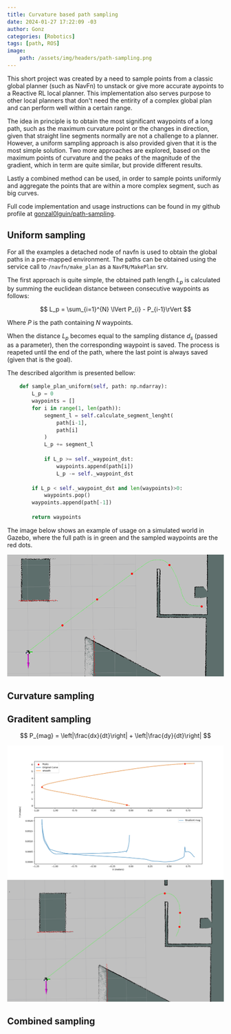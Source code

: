 ```yaml
---
title: Curvature based path sampling
date: 2024-01-27 17:22:09 -03
author: Gonz
categories: [Robotics]
tags: [path, ROS]
image:
    path: /assets/img/headers/path-sampling.png
---
```


This short project was created by a need to sample points from a classic global planner (such as NavFn) to unstack or give more accurate aypoints to a Reactive RL local planner. This implementation also serves purpose to other local planners that don't need the entirity of a complex global plan and can perform well within a certain range.

The idea in principle is to obtain the most significant waypoints of a long path, such as the maximum curvature point or the changes in direction, given that straight line segments normally are not a challenge to a planner. However, a uniform sampling approach is also provided given that it is the most simple solution. Two more approaches are explored, based on the maximum points of curvature and the peaks of the magnitude of the gradient, which in term are quite similar, but provide different results.

Lastly a combined method can be used, in order to sample points uniformly and aggregate the points that are within a more complex segment, such as big curves.


Full code implementation and usage instructions can be found in my github profile at [gonzal0lguin/path-sampling](https://github.com/gonzal0lguin/path-sampling).

## Uniform sampling

For all the examples a detached node of navfn is used to obtain the global paths in a pre-mapped environment. The paths can be obtained using the service call to `/navfn/make_plan` as a `NavFN/MakePlan` srv.

The first approach is quite simple, the obtained path length $L_p$ is calculated by summing the euclidean distance between consecutive waypoints as follows:

$$
L_p = \sum_{i=1}^{N} \lVert P_{i} - P_{i-1}\rVert
$$

Where $P$ is the path containing $N$ waypoints.


When the distance $L_p$ becomes equal to the sampling distance $d_s$ (passed as a parameter), then the corresponding waypoint is saved. The process is reapeted until the end of the path, where the last point is always saved (given that is the goal).

The described algorithm is presented bellow:

```python
    def sample_plan_uniform(self, path: np.ndarray):
        L_p = 0
        waypoints = []
        for i in range(1, len(path)):
            segment_l = self.calculate_segment_lenght(
                path[i-1],
                path[i]
            ) 
            L_p += segment_l
            
            if L_p >= self._waypoint_dst:
                waypoints.append(path[i])
                L_p -= self._waypoint_dst

        if L_p < self._waypoint_dst and len(waypoints)>0:
            waypoints.pop()
        waypoints.append(path[-1])

        return waypoints
```

The image below shows an example of usage on a simulated world in Gazebo, where the full path is in green and the sampled waypoints are the red dots.

<img src="/assets/img/posts/path-sampling/uniform-example.png" alt="center" width="700"/>


## Curvature sampling

## Graditent sampling


$$
P_{mag} =  \left|\frac{dx}{dt}\right| + \left|\frac{dy}{dt}\right|
$$

<img src="/assets/img/posts/path-sampling/curve_sample.png" alt="center" width="700"/>


<img src="/assets/img/posts/path-sampling/curve-example.png" alt="center" width="700"/>

## Combined sampling